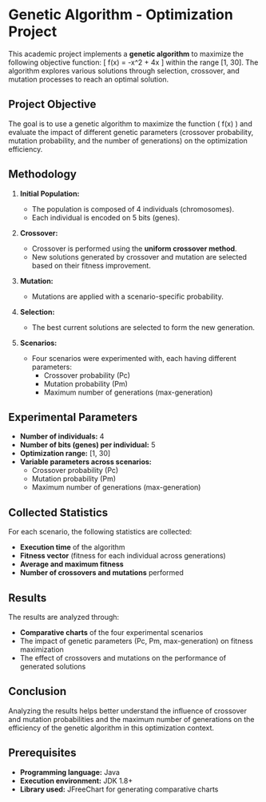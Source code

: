 # Genetic Algorithm - Optimization Project

This academic project implements a **genetic algorithm** to maximize the following objective function:
\[ f(x) = -x^2 + 4x \]
within the range [1, 30]. The algorithm explores various solutions through selection, crossover, and mutation processes to reach an optimal solution.

## Project Objective

The goal is to use a genetic algorithm to maximize the function \( f(x) \) and evaluate the impact of different genetic parameters (crossover probability, mutation probability, and the number of generations) on the optimization efficiency.

## Methodology

1. **Initial Population:**  
   - The population is composed of 4 individuals (chromosomes).
   - Each individual is encoded on 5 bits (genes).

2. **Crossover:**  
   - Crossover is performed using the **uniform crossover method**.
   - New solutions generated by crossover and mutation are selected based on their fitness improvement.

3. **Mutation:**  
   - Mutations are applied with a scenario-specific probability.

4. **Selection:**  
   - The best current solutions are selected to form the new generation.

5. **Scenarios:**  
   - Four scenarios were experimented with, each having different parameters:
     - Crossover probability (Pc)
     - Mutation probability (Pm)
     - Maximum number of generations (max-generation)

## Experimental Parameters

- **Number of individuals:** 4
- **Number of bits (genes) per individual:** 5
- **Optimization range:** [1, 30]
- **Variable parameters across scenarios:**
  - Crossover probability (Pc)
  - Mutation probability (Pm)
  - Maximum number of generations (max-generation)

## Collected Statistics

For each scenario, the following statistics are collected:
- **Execution time** of the algorithm
- **Fitness vector** (fitness for each individual across generations)
- **Average and maximum fitness**
- **Number of crossovers and mutations** performed

## Results

The results are analyzed through:
- **Comparative charts** of the four experimental scenarios
- The impact of genetic parameters (Pc, Pm, max-generation) on fitness maximization
- The effect of crossovers and mutations on the performance of generated solutions

## Conclusion

Analyzing the results helps better understand the influence of crossover and mutation probabilities and the maximum number of generations on the efficiency of the genetic algorithm in this optimization context.

## Prerequisites

- **Programming language:** Java
- **Execution environment:** JDK 1.8+  
- **Library used:** JFreeChart for generating comparative charts


